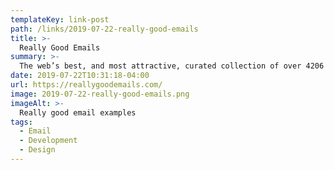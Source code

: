 ```yaml
---
templateKey: link-post
path: /links/2019-07-22-really-good-emails
title: >-
  Really Good Emails
summary: >-
  The web’s best, and most attractive, curated collection of over 4206 emails, showing off both design and code. Check out ecommerce, fashion, retention, or brands like Pinterest, Apple, Postmates, and Invision.
date: 2019-07-22T10:31:18-04:00
url: https://reallygoodemails.com/
image: 2019-07-22-really-good-emails.png
imageAlt: >-
  Really good email examples
tags:
  - Email
  - Development
  - Design
---
```

